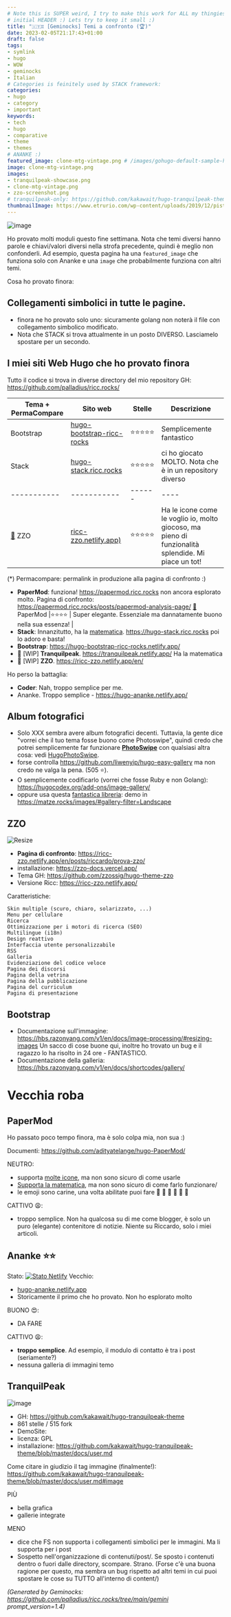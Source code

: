 ```yaml
---
# Note this is SUPER weird, I try to make this work for ALL my thingies so there might be some behavioural clatches in the
# initial HEADER :) Lets try to keep it small :)
title: "🇮🇹♊ [Geminocks] Temi a confronto (🏆)"
date: 2023-02-05T21:17:43+01:00
draft: false
tags:
- symlink
- hugo
- WOW
- geminocks
- Italian
# Categories is feinitely used by STACK framework:
categories:
- hugo
- category
- important
keywords:
- tech
- hugo
- comparative
- theme
- themes
# ANANKE :)
featured_image: clone-mtg-vintage.png # /images/gohugo-default-sample-hero-image.jpg
image: clone-mtg-vintage.png
images:
- tranquilpeak-showcase.png
- clone-mtg-vintage.png
- zzo-screenshot.png
# tranquilpeak-only: https://github.com/kakawait/hugo-tranquilpeak-theme/blob/master/docs/user.md#image
thumbnailImage: https://www.etrurio.com/wp-content/uploads/2019/12/pistacchi-scaled.jpg
---
```


![image](clone-mtg-vintage.png)



Ho provato molti moduli questo fine settimana. Nota che temi diversi hanno parole e chiavi/valori diversi nella strofa precedente, quindi è meglio non confonderli.
Ad esempio, questa pagina ha una `featured_image` che funziona solo con Ananke e una `image` che probabilmente funziona con altri temi.

Cosa ho provato finora:

## Collegamenti simbolici in tutte le pagine.

* finora ne ho provato solo uno: sicuramente golang non noterà il file con collegamento simbolico modificato.
* Nota che STACK si trova attualmente in un posto DIVERSO. Lasciamelo spostare per un secondo.

## I miei siti Web Hugo che ho provato finora

Tutto il codice si trova in diverse directory del mio repository GH: https://github.com/palladius/ricc.rocks/

| Tema + PermaCompare | Sito web     | Stelle |  Descrizione |
| ----------- | ----------- | ------ | ---- |
| Bootstrap   | [hugo-bootstrap-ricc-rocks](https://hugo-bootstrap-ricc-rocks.netlify.app/) | ⭐️⭐️⭐️⭐️⭐️ | Semplicemente fantastico |
| Stack       | [hugo-stack.ricc.rocks](https://hugo-stack.ricc.rocks) |⭐️⭐️⭐️⭐️⭐️ | ci ho giocato MOLTO. Nota che è in un repository diverso |
| ----------- | ----------- | ------ | ----  |
| [🙉](https://ricc-zzo.netlify.app/en/posts/riccardo/prova-zzo/) ZZO         | [ricc-zzo.netlify.app)](https://ricc-zzo.netlify.app/en/) | ⭐️⭐️⭐️⭐️⭐️ | Ha le icone come le voglio io, molto giocoso, ma pieno di funzionalità splendide. Mi piace un tot!  |

(*) Permacompare: permalink in produzione alla pagina di confronto :)

* **PaperMod**: funziona! https://papermod.ricc.rocks	 non ancora esplorato molto. Pagina di confronto: https://papermod.ricc.rocks/posts/papermod-analysis-page/  [🙉](https://ricc.rocks/posts/papermod-analysis-page/) PaperMod |⭐️⭐️⭐️⭐️   | Super elegante. Essenziale ma dannatamente buono nella sua essenza! |
* **Stack**: Innanzitutto, ha la [matematica](https://dev.stack.jimmycai.com/p/math-typesetting/). https://hugo-stack.ricc.rocks  poi lo adoro e basta!
* **Bootstrap**: https://hugo-bootstrap-ricc-rocks.netlify.app/
* 🚧 [WIP] **Tranquilpeak**.  https://tranquilpeak.netlify.app/ Ha la matematica
* 🚧 [WIP] **ZZO**. https://ricc-zzo.netlify.app/en/

Ho perso la battaglia:

* **Coder**: Nah, troppo semplice per me.
* Ananke. Troppo semplice - https://hugo-ananke.netlify.app/

## Album fotografici

* Solo XXX sembra avere album fotografici decenti. Tuttavia, la gente dice "vorrei che il tuo tema fosse buono come Photoswipe", quindi credo che potrei semplicemente far funzionare [**PhotoSwipe**](https://photoswipe.com/) con qualsiasi altra cosa: vedi [HugoPhotoSwipe](https://github.com/GjjvdBurg/HugoPhotoSwipe).
* forse controlla https://github.com/liwenyip/hugo-easy-gallery ma non credo ne valga la pena. (505 ⭐️).
* O semplicemente codificarlo (vorrei che fosse Ruby e non Golang): https://hugocodex.org/add-ons/image-gallery/
* oppure usa questa [fantastica libreria](https://github.com/mfg92/hugo-shortcode-gallery): demo in https://matze.rocks/images/#gallery-filter=Landscape



## ZZO

![Resize](zzo-screenshot.png?width=300px)

* **Pagina di confronto**: https://ricc-zzo.netlify.app/en/posts/riccardo/prova-zzo/
* installazione: https://zzo-docs.vercel.app/
* Tema GH: https://github.com/zzossig/hugo-theme-zzo
* Versione Ricc: https://ricc-zzo.netlify.app/

Caratteristiche:

```
Skin multiple (scuro, chiaro, solarizzato, ...)
Menu per cellulare
Ricerca
Ottimizzazione per i motori di ricerca (SEO)
Multilingue (i18n)
Design reattivo
Interfaccia utente personalizzabile
RSS
Galleria
Evidenziazione del codice veloce
Pagina dei discorsi
Pagina della vetrina
Pagina della pubblicazione
Pagina del curriculum
Pagina di presentazione
```




## Bootstrap

* Documentazione sull'immagine: https://hbs.razonyang.com/v1/en/docs/image-processing/#resizing-images Un sacco di cose buone qui, inoltre ho trovato un bug e il ragazzo lo ha risolto in 24 ore - FANTASTICO.
* Documentazione della galleria: https://hbs.razonyang.com/v1/en/docs/shortcodes/gallery/




# Vecchia roba

## PaperMod

Ho passato poco tempo finora, ma è solo colpa mia, non sua :)

Documenti: https://github.com/adityatelange/hugo-PaperMod/

NEUTRO:

* supporta [molte icone](https://adityatelange.github.io/hugo-PaperMod/posts/papermod/papermod-icons/#social-icons), ma non sono sicuro di come usarle
* [Supporta la matematica](https://adityatelange.github.io/hugo-PaperMod/posts/math-typesetting/), ma non sono sicuro di come farlo funzionare/
* le emoji sono carine, una volta abilitate puoi fare 🙈 :see_no_evil: 🙉 :hear_no_evil: 🙊 :speak_no_evil:

CATTIVO 😩:

* troppo semplice. Non ha qualcosa su di me come blogger, è solo un puro (elegante) contenitore di notizie. Niente su Riccardo, solo i miei articoli.


## Ananke ⭐️⭐️

Stato: [![Stato Netlify](https://api.netlify.com/api/v1/badges/9c6fdacc-6b9f-4908-b3e5-57f1dc2b8f50/deploy-status)](https://app.netlify.com/sites/hugo-ananke/deploys)
Vecchio:
* [hugo-ananke.netlify.app](https://hugo-ananke.netlify.app)
* Storicamente il primo che ho provato. Non ho esplorato molto

BUONO 😍:

* DA FARE

CATTIVO 😩:

* **troppo semplice**. Ad esempio, il modulo di contatto è tra i post (seriamente?)
* nessuna galleria di immagini temo


## TranquilPeak

![image](tranquilpeak-showcase.png)

* GH: https://github.com/kakawait/hugo-tranquilpeak-theme
* 861 stelle / 515 fork
* DemoSite:
* licenza: GPL
* installazione: https://github.com/kakawait/hugo-tranquilpeak-theme/blob/master/docs/user.md

Come citare in giudizio il tag immagine (finalmente!): https://github.com/kakawait/hugo-tranquilpeak-theme/blob/master/docs/user.md#image


PIÙ

* bella grafica
* gallerie integrate

MENO

* dice che FS non supporta i collegamenti simbolici per le immagini. Ma li supporta per i post
* Sospetto nell'organizzazione di contenuti/post/. Se sposto i contenuti dentro o fuori dalle directory, scompare. Strano. (Forse c'è una buona ragione per questo, ma sembra un bug rispetto ad altri temi in cui puoi spostare le cose su TUTTO all'interno di content/)






*(Generated by Geminocks: https://github.com/palladius/ricc.rocks/tree/main/gemini prompt_version=1.4)*